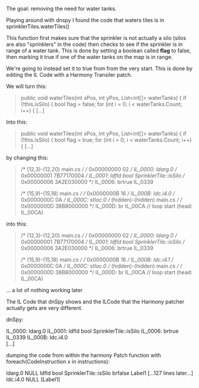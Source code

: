 
The goal: removing the need for water tanks.

Playing around with dnspy I found the code that waters tiles is in sprinklerTiles.waterTiles()

This function first makes sure that the sprinkler is not actually a silo (silos are also "sprinklers" in the code) then checks to see if the sprinkler is in range of a water tank.  This is done by setting a boolean called **flag** to false, then marking it true if one of the water tanks on the map is in range.

We're going to instead set it to true from from the very start.  This is done by editing the IL Code with a Harmony Transiler patch.  




We will turn this:

> public void waterTiles(int xPos, int yPos, List<int[]> waterTanks)
> {
> 	if (!this.isSilo)
> 	{
> 		bool flag = false;
> 		for (int i = 0; i < waterTanks.Count; i++)
> 		{
> 			[...]
 			
Into this: 

> public void waterTiles(int xPos, int yPos, List<int[]> waterTanks)
> {
> 	if (!this.isSilo)
> 	{
> 		bool flag = true;
> 		for (int i = 0; i < waterTanks.Count; i++)
> 		{
> 			[...]
			
by changing this:
			
> /* (12,3)-(12,20) main.cs */
> /* 0x00000000 02           */ IL_0000: ldarg.0
> /* 0x00000001 7B77170004   */ IL_0001: ldfld     bool SprinklerTile::isSilo
> /* 0x00000006 3A2E030000   */ IL_0006: brtrue    IL_0339
> 
> /* (15,9)-(15,18) main.cs */
> /* 0x0000000B 16           */ IL_000B: ldc.i4.0
> /* 0x0000000C 0A           */ IL_000C: stloc.0
> /* (hidden)-(hidden) main.cs */
> /* 0x0000000D 38B8000000   */ IL_000D: br        IL_00CA
> // loop start (head: IL_00CA)


into this:

> /* (12,3)-(12,20) main.cs */
> /* 0x00000000 02           */ IL_0000: ldarg.0
> /* 0x00000001 7B77170004   */ IL_0001: ldfld     bool SprinklerTile::isSilo
> /* 0x00000006 3A2E030000   */ IL_0006: brtrue    IL_0339
> 
> /* (15,9)-(15,18) main.cs */
> /* 0x0000000B 16           */ IL_000B: ldc.i4.1
> /* 0x0000000C 0A           */ IL_000C: stloc.0
> /* (hidden)-(hidden) main.cs */
> /* 0x0000000D 38B8000000   */ IL_000D: br        IL_00CA
> // loop start (head: IL_00CA)	


... a lot of nothing working later

The IL Code that dnSpy shows and the ILCode that the Harmony patcher actually gets are very different.

dnSpy:

IL_0000: ldarg.0
IL_0001: ldfld     bool SprinklerTile::isSilo
IL_0006: brtrue    IL_0339
IL_000B: ldc.i4.0  
[...]


dumping the code from within the harmony Patch function with foreach(CodeInstruction x in instructions):

ldarg.0 NULL
ldfld bool SprinklerTile::isSilo
brfalse Label1
[...127 lines later...]
ldc.i4.0 NULL [Label1]




